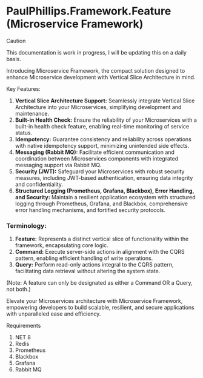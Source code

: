 # PaulPhillips.Framework.Feature (Microservice Framework)

> [!CAUTION]
>
> This documentation is work in progress, I will be updating this on a daily basis.

Introducing Microservice Framework, the compact solution designed to enhance Microservice development with Vertical Slice Architecture in mind.

Key Features:

1. **Vertical Slice Architecture Support:** Seamlessly integrate Vertical Slice Architecture into your Microservices, simplifying development and maintenance.
2. **Built-in Health Check:** Ensure the reliability of your Microservices with a built-in health check feature, enabling real-time monitoring of service status.
3. **Idempotency:** Guarantee consistency and reliability across operations with native idempotency support, minimizing unintended side effects.
4. **Messaging (Rabbit MQ):** Facilitate efficient communication and coordination between Microservices components with integrated messaging support via Rabbit MQ.
5. **Security (JWT):** Safeguard your Microservices with robust security measures, including JWT-based authentication, ensuring data integrity and confidentiality.
6. **Structured Logging (Prometheus, Grafana, Blackbox), Error Handling, and Security:** Maintain a resilient application ecosystem with structured logging through Prometheus, Grafana, and Blackbox, comprehensive error handling mechanisms, and fortified security protocols.

### Terminology:

1. **Feature:** Represents a distinct vertical slice of functionality within the framework, encapsulating core logic.
2. **Command:** Execute server-side actions in alignment with the CQRS pattern, enabling efficient handling of write operations.
3. **Query:** Perform read-only actions integral to the CQRS pattern, facilitating data retrieval without altering the system state.

(Note: A feature can only be designated as either a Command OR a Query, not both.)

Elevate your Microservices architecture with Microservice Framework, empowering developers to build scalable, resilient, and secure applications with unparalleled ease and efficiency. 

Requirements

1. NET 8
2. Redis
3. Prometheus
4. Blackbox
5. Grafana
6. Rabbit MQ

[Documents]: https://docs.paulphillips.guru

